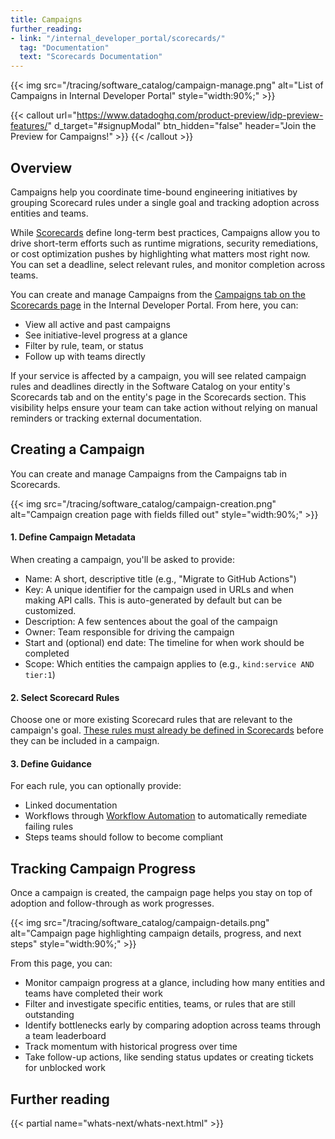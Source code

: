 ```yaml
---
title: Campaigns
further_reading:
- link: "/internal_developer_portal/scorecards/"
  tag: "Documentation"
  text: "Scorecards Documentation"
---
```


{{< img src="/tracing/software_catalog/campaign-manage.png" alt="List of Campaigns in Internal Developer Portal" style="width:90%;" >}}

{{< callout url="https://www.datadoghq.com/product-preview/idp-preview-features/" d_target="#signupModal" btn_hidden="false" header="Join the Preview for Campaigns!" >}}
{{< /callout >}}

## Overview

Campaigns help you coordinate time-bound engineering initiatives by grouping Scorecard rules under a single goal and tracking adoption across entities and teams. 

While [Scorecards][1] define long-term best practices, Campaigns allow you to drive short-term efforts such as runtime migrations, security remediations, or cost optimization pushes by highlighting what matters most right now. You can set a deadline, select relevant rules, and monitor completion across teams. 

You can create and manage Campaigns from the [Campaigns tab on the Scorecards page][2] in the Internal Developer Portal. From here, you can: 
- View all active and past campaigns
- See initiative-level progress at a glance
- Filter by rule, team, or status
- Follow up with teams directly

If your service is affected by a campaign, you will see related campaign rules and deadlines directly in the Software Catalog on your entity's Scorecards tab and on the entity's page in the Scorecards section. This visibility helps ensure your team can take action without relying on manual reminders or tracking external documentation. 

## Creating a Campaign

You can create and manage Campaigns from the Campaigns tab in Scorecards. 

{{< img src="/tracing/software_catalog/campaign-creation.png" alt="Campaign creation page with fields filled out" style="width:90%;" >}}

#### 1. Define Campaign Metadata

When creating a campaign, you'll be asked to provide:
- Name: A short, descriptive title (e.g., "Migrate to GitHub Actions")
- Key: A unique identifier for the campaign used in URLs and when making API calls. This is auto-generated by default but can be customized. 
- Description: A few sentences about the goal of the campaign
- Owner: Team responsible for driving the campaign
- Start and (optional) end date: The timeline for when work should be completed
- Scope: Which entities the campaign applies to (e.g., `kind:service AND tier:1`)

#### 2. Select Scorecard Rules

Choose one or more existing Scorecard rules that are relevant to the campaign's goal. [These rules must already be defined in Scorecards][3] before they can be included in a campaign. 

#### 3. Define Guidance

For each rule, you can optionally provide: 
- Linked documentation
- Workflows through [Workflow Automation][4] to automatically remediate failing rules
- Steps teams should follow to become compliant

## Tracking Campaign Progress

Once a campaign is created, the campaign page helps you stay on top of adoption and follow-through as work progresses. 

{{< img src="/tracing/software_catalog/campaign-details.png" alt="Campaign page highlighting campaign details, progress, and next steps" style="width:90%;" >}}

From this page, you can: 

- Monitor campaign progress at a glance, including how many entities and teams have completed their work
- Filter and investigate specific entities, teams, or rules that are still outstanding
- Identify bottlenecks early by comparing adoption across teams through a team leaderboard
- Track momentum with historical progress over time
- Take follow-up actions, like sending status updates or creating tickets for unblocked work

## Further reading

{{< partial name="whats-next/whats-next.html" >}}

[1]: /internal_developer_portal/scorecards/
[2]: https://app.datadoghq.com/software/scorecards?activeTab=campaigns
[3]: /internal_developer_portal/scorecards/custom_rules#create-custom-rules
[4]: /actions/workflows/


